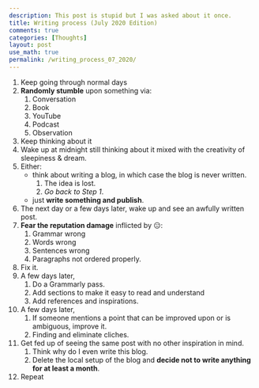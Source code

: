 ```yaml
---
description: This post is stupid but I was asked about it once.
title: Writing process (July 2020 Edition)
comments: true
categories: [Thoughts]
layout: post
use_math: true
permalink: /writing_process_07_2020/
---
```



1. Keep going through normal days
2. **Randomly stumble** upon something via:
   1. Conversation
   2. Book
   3. YouTube
   4. Podcast
   5. Observation
3. Keep thinking about it
4. Wake up at midnight still thinking about it mixed with the creativity of sleepiness & dream.
5. Either:
   - think about writing a blog, in which case the blog is never written.
      1. The idea is lost.
      2. *Go back to Step 1*.
   - just **write something and publish**.
6. The next day or a few days later, wake up and see an awfully written post.
7. **Fear the reputation damage** inflicted by 😑:
   1. Grammar wrong
   2. Words wrong
   3. Sentences wrong
   4. Paragraphs not ordered properly.
8. Fix it.
9. A few days later,
   1. Do a Grammarly pass.
   2. Add sections to make it easy to read and understand
   3. Add references and inspirations.
10. A few days later,
    1.  If someone mentions a point that can be improved upon or is ambiguous, improve it.
    2.  Finding and eliminate cliches.
11. Get fed up of seeing the same post with no other inspiration in mind.
     1.   Think why do I even write this blog.
     2.   Delete the local setup of the blog and **decide not to write anything for at least a month**.
12.  Repeat